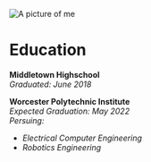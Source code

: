 ![A picture of me](https://photos.app.goo.gl/PXGLdkVLifiw9F1H7)

# **Education**

**Middletown Highschool**  
_Graduated: June 2018_

**Worcester Polytechnic Institute**  
_Expected Graduation: May 2022_  
_Persuing:_   
  - _Electrical Computer Engineering_  
  - _Robotics Engineering_
